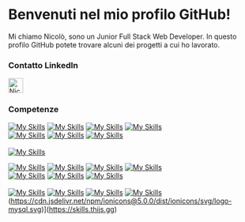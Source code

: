 <head>
  <!-- Altri tag head -->
  <link rel="stylesheet" href="https://cdnjs.cloudflare.com/ajax/libs/font-awesome/6.0.0-beta3/css/all.min.css">
</head>

# Benvenuti nel mio profilo GitHub!

Mi chiamo Nicolò, sono un Junior Full Stack Web Developer. In questo profilo GitHub potete trovare alcuni dei progetti a cui ho lavorato.

<div>
  <h3>Contatto LinkedIn</h3>
  <span>
    <a style="text-decoration:none" href="https://www.linkedin.com/in/nicol%C3%B2-manunta-5203332ba/">
      <img align="center" alt="Nicolò Manunta LinkedIn" width="30px" src="https://github.com/adityakamath16/adityakamath16/blob/master/images/connect_with_me_images/linkedin.svg" />
    </a>
  </span>
</div>
 <h3>Competenze</h3>

[![My Skills](https://skills.thijs.gg/icons?i=html)](https://skills.thijs.gg) [![My Skills](https://skills.thijs.gg/icons?i=css)](https://skills.thijs.gg) [![My Skills](https://skills.thijs.gg/icons?i=sass)](https://skills.thijs.gg) [![My Skills](https://skills.thijs.gg/icons?i=bootstrap)](https://skills.thijs.gg) <br/>[![My Skills](https://skills.thijs.gg/icons?i=javascript)](https://skills.thijs.gg) [![My Skills](https://skills.thijs.gg/icons?i=vue)](https://skills.thijs.gg) [![My Skills](https://skills.thijs.gg/icons?i=vite)](https://skills.thijs.gg) <br/><br/> [![My Skills](https://skills.thijs.gg/icons?i=php,laravel,git,mysql)](https://skills.thijs.gg) 

[![My Skills](https://cdnjs.cloudflare.com/ajax/libs/font-awesome/6.0.0-beta3/svgs/solid/html5.svg)](https://skills.thijs.gg) [![My Skills](https://cdnjs.cloudflare.com/ajax/libs/font-awesome/6.0.0-beta3/svgs/solid/css3-alt.svg)](https://skills.thijs.gg) [![My Skills](https://cdnjs.cloudflare.com/ajax/libs/font-awesome/6.0.0-beta3/svgs/brands/sass.svg)](https://skills.thijs.gg) [![My Skills](https://cdnjs.cloudflare.com/ajax/libs/font-awesome/6.0.0-beta3/svgs/brands/bootstrap.svg)](https://skills.thijs.gg) <br/>
[![My Skills](https://cdnjs.cloudflare.com/ajax/libs/font-awesome/6.0.0-beta3/svgs/brands/javascript.svg)](https://skills.thijs.gg) [![My Skills](https://cdnjs.cloudflare.com/ajax/libs/font-awesome/6.0.0-beta3/svgs/brands/vuejs.svg)](https://skills.thijs.gg) [![My Skills](https://cdnjs.cloudflare.com/ajax/libs/font-awesome/6.0.0-beta3/svgs/brands/vite.svg)](https://skills.thijs.gg) <br/><br/>
[![My Skills](https://cdnjs.cloudflare.com/ajax/libs/font-awesome/6.0.0-beta3/svgs/brands/php.svg)](https://skills.thijs.gg) [![My Skills](https://cdnjs.cloudflare.com/ajax/libs/font-awesome/6.0.0-beta3/svgs/brands/laravel.svg)](https://skills.thijs.gg) [![My Skills](https://cdnjs.cloudflare.com/ajax/libs/font-awesome/6.0.0-beta3/svgs/brands/github.svg)](https://skills.thijs.gg) [![My Skills](https://cdnjs.cloudflare.com/ajax/libs/font-awesome/6.0.0-beta3/svgs/brands/mysql.svg)](https://skills.thijs.gg)
(https://cdn.jsdelivr.net/npm/ionicons@5.0.0/dist/ionicons/svg/logo-mysql.svg)](https://skills.thijs.gg)




